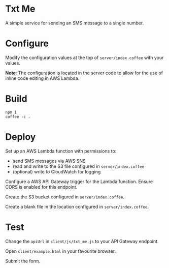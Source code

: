 # Txt Me

A simple service for sending an SMS message to a single number.

# Configure

Modify the configuration values at the top of `server/index.coffee` with your values.

**Note**: The configuration is located in the server code to allow for the use of inline code editing in AWS Lambda.

# Build

```
npm i
coffee -c .
```

# Deploy

Set up an AWS Lambda function with permissions to:

* send SMS messages via AWS SNS
* read and write to the S3 file configured in `server/index.coffee`
* (optional) write to CloudWatch for logging

Configure a AWS API Gateway trigger for the Lambda function.
Ensure CORS is enabled for this endpoint.

Create the S3 bucket configured in `server/index.coffee`.

Create a blank file in the location configured in `server/index.coffee`.

# Test

Change the `apiUrl` in `client/js/txt_me.js` to your API Gateway endpoint.

Open `client/example.html` in your favourite browser.

Submit the form.
